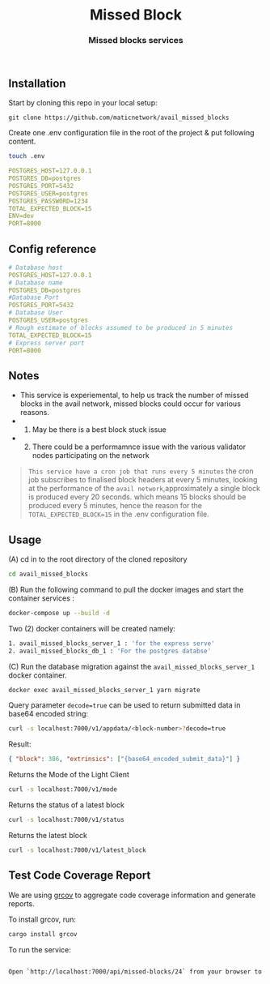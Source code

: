 <div align="Center">
<h1>Missed Block</h1>
<h3>Missed blocks services </h3>
</div>

<br>

## Installation

Start by cloning this repo in your local setup:

```ssh
git clone https://github.com/maticnetwork/avail_missed_blocks
```

Create one .env configuration file in the root of the project & put following content.

```bash
touch .env
```

```yaml
POSTGRES_HOST=127.0.0.1
POSTGRES_DB=postgres
POSTGRES_PORT=5432
POSTGRES_USER=postgres
POSTGRES_PASSWORD=1234
TOTAL_EXPECTED_BLOCK=15
ENV=dev
PORT=8000
```

## Config reference

```yaml
# Database host
POSTGRES_HOST=127.0.0.1
# Database name
POSTGRES_DB=postgres
#Database Port
POSTGRES_PORT=5432
# Database User
POSTGRES_USER=postgres
# Rough estimate of blocks assumed to be produced in 5 minutes
TOTAL_EXPECTED_BLOCK=15
# Express server port
PORT=8000
```

## Notes

- This service is experiemental, to help us track the number of missed blocks in the avail network, missed blocks could occur for various reasons.
- 1. May be there is a best block stuck issue
- 2. There could be a performamnce issue with the various validator nodes participating on the network

> `This service have a cron job that runs every 5 minutes` the cron job subscribes to finalised block headers at every 5 minutes, looking at the performance of the
> `avail network`,approximately a single block is produced every 20 seconds. which means 15 blocks should be produced every 5 minutes, hence the reason for the
> `TOTAL_EXPECTED_BLOCK=15` in the .env configuration file.

## Usage

(A) cd in to the root directory of the cloned repository

```bash
cd avail_missed_blocks
```

(B) Run the following command to pull the docker images and start the container services :

```bash
docker-compose up --build -d
```

Two (2) docker containers will be created namely:

```bash
1. avail_missed_blocks_server_1 : 'for the express serve'
2. avail_missed_blocks_db_1 : 'For the postgres databse'
```

(C) Run the database migration against the `avail_missed_blocks_server_1` docker container.

```bash
docker exec avail_missed_blocks_server_1 yarn migrate
```

Query parameter `decode=true` can be used to return submitted data in base64 encoded string:

```bash
curl -s localhost:7000/v1/appdata/<block-number>?decode=true
```

Result:

```json
{ "block": 386, "extrinsics": ["{base64_encoded_submit_data}"] }
```

Returns the Mode of the Light Client

```bash
curl -s localhost:7000/v1/mode
```

Returns the status of a latest block

```bash
curl -s localhost:7000/v1/status
```

Returns the latest block

```bash
curl -s localhost:7000/v1/latest_block
```

## Test Code Coverage Report

We are using [grcov](https://github.com/mozilla/grcov) to aggregate code coverage information and generate reports.

To install grcov, run:

```bash
cargo install grcov
```

To run the service:

```bash

Open `http://localhost:7000/api/missed-blocks/24` from your browser to view missed blocks within the last 24 hours if you want to view for the last 1 hour all you need to do is to change the 24 in the url to 1 `http://localhost:7000/api/missed-blocks/1` or for any number of hours you intend viewing.

```
